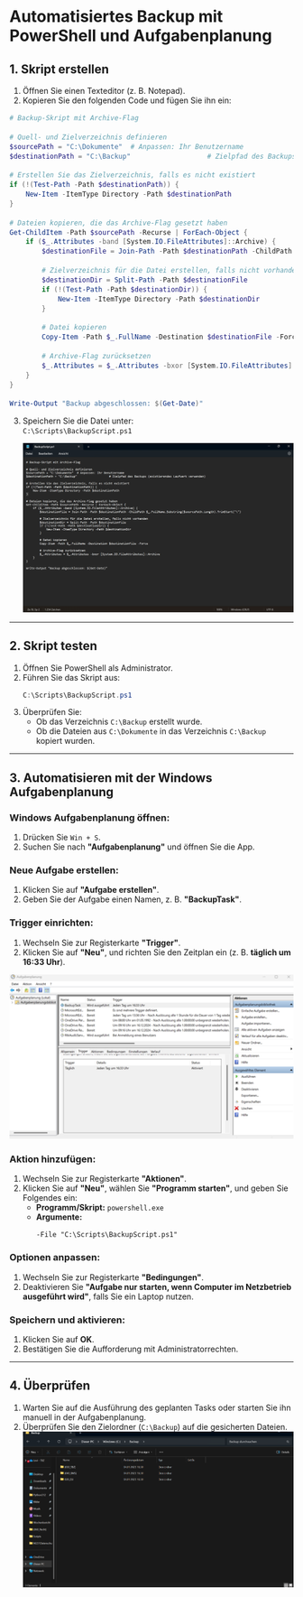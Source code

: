 # Automatisiertes Backup mit PowerShell und Aufgabenplanung

## 1. Skript erstellen
1. Öffnen Sie einen Texteditor (z. B. Notepad).
2. Kopieren Sie den folgenden Code und fügen Sie ihn ein:

```powershell
# Backup-Skript mit Archive-Flag

# Quell- und Zielverzeichnis definieren
$sourcePath = "C:\Dokumente"  # Anpassen: Ihr Benutzername
$destinationPath = "C:\Backup"                   # Zielpfad des Backups (existierendes Laufwerk verwenden)

# Erstellen Sie das Zielverzeichnis, falls es nicht existiert
if (!(Test-Path -Path $destinationPath)) {
    New-Item -ItemType Directory -Path $destinationPath
}

# Dateien kopieren, die das Archive-Flag gesetzt haben
Get-ChildItem -Path $sourcePath -Recurse | ForEach-Object {
    if ($_.Attributes -band [System.IO.FileAttributes]::Archive) {
        $destinationFile = Join-Path -Path $destinationPath -ChildPath $_.FullName.Substring($sourcePath.Length).TrimStart("\")
        
        # Zielverzeichnis für die Datei erstellen, falls nicht vorhanden
        $destinationDir = Split-Path -Path $destinationFile
        if (!(Test-Path -Path $destinationDir)) {
            New-Item -ItemType Directory -Path $destinationDir
        }

        # Datei kopieren
        Copy-Item -Path $_.FullName -Destination $destinationFile -Force

        # Archive-Flag zurücksetzen
        $_.Attributes = $_.Attributes -bxor [System.IO.FileAttributes]::Archive
    }
}

Write-Output "Backup abgeschlossen: $(Get-Date)"
```

3. Speichern Sie die Datei unter:  
   `C:\Scripts\BackupScript.ps1`

   ![image](Bilder/BackupScript.png)

---

## 2. Skript testen
1. Öffnen Sie PowerShell als Administrator.
2. Führen Sie das Skript aus:
   ```powershell
   C:\Scripts\BackupScript.ps1
   ```
3. Überprüfen Sie:
   - Ob das Verzeichnis `C:\Backup` erstellt wurde.
   - Ob die Dateien aus `C:\Dokumente` in das Verzeichnis `C:\Backup` kopiert wurden.

---

## 3. Automatisieren mit der Windows Aufgabenplanung

### Windows Aufgabenplanung öffnen:
1. Drücken Sie `Win + S`.
2. Suchen Sie nach **"Aufgabenplanung"** und öffnen Sie die App.

### Neue Aufgabe erstellen:
1. Klicken Sie auf **"Aufgabe erstellen"**.
2. Geben Sie der Aufgabe einen Namen, z. B. **"BackupTask"**.

### Trigger einrichten:
1. Wechseln Sie zur Registerkarte **"Trigger"**.
2. Klicken Sie auf **"Neu"**, und richten Sie den Zeitplan ein (z. B. **täglich um 16:33 Uhr**).

![image](Bilder/Backup_Aufgabenplan.png)

### Aktion hinzufügen:
1. Wechseln Sie zur Registerkarte **"Aktionen"**.
2. Klicken Sie auf **"Neu"**, wählen Sie **"Programm starten"**, und geben Sie Folgendes ein:
   - **Programm/Skript:** `powershell.exe`
   - **Argumente:** 
     ```plaintext
     -File "C:\Scripts\BackupScript.ps1"
     ```

### Optionen anpassen:
1. Wechseln Sie zur Registerkarte **"Bedingungen"**.
2. Deaktivieren Sie **"Aufgabe nur starten, wenn Computer im Netzbetrieb ausgeführt wird"**, falls Sie ein Laptop nutzen.

### Speichern und aktivieren:
1. Klicken Sie auf **OK**.
2. Bestätigen Sie die Aufforderung mit Administratorrechten.

---

## 4. Überprüfen
1. Warten Sie auf die Ausführung des geplanten Tasks oder starten Sie ihn manuell in der Aufgabenplanung.
2. Überprüfen Sie den Zielordner (`C:\Backup`) auf die gesicherten Dateien.
![image](Bilder/Backup_Ordner.png)